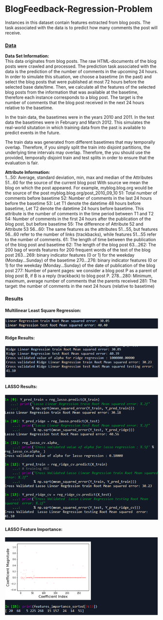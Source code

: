 # BlogFeedback-Regression-Problem
Instances in this dataset contain features extracted from blog posts. The task associated with the data is to predict how many comments the post will receive. </br>
### [Data](https://archive.ics.uci.edu/ml/datasets/BlogFeedback) </br>

**Data Set Information:**
 </br>
This data originates from blog posts. The raw HTML-documents
of the blog posts were crawled and processed.
The prediction task associated with the data is the prediction
of the number of comments in the upcoming 24 hours. In order
to simulate this situation, we choose a basetime (in the past)
and select the blog posts that were published at most
72 hours before the selected base date/time. Then, we calculate
all the features of the selected blog posts from the information
that was available at the basetime, therefore each instance
corresponds to a blog post. The target is the number of
comments that the blog post received in the next 24 hours
relative to the basetime.  

In the train data, the basetimes were in the years
2010 and 2011. In the test data the basetimes were
in February and March 2012. This simulates the real-world
situtation in which training data from the past is available
to predict events in the future.

The train data was generated from different basetimes that may
temporally overlap. Therefore, if you simply split the train
into disjoint partitions, the underlying time intervals may
overlap. Therefore, the you should use the provided, temporally
disjoint train and test splits in order to ensure that the
evaluation is fair. 

**Attribute Information:**
 </br>
1...50:
Average, standard deviation, min, max and median of the
Attributes 51...60 for the source of the current blog post
With source we mean the blog on which the post appeared.
For example, myblog.blog.org would be the source of
the post myblog.blog.org/post_2010_09_10
51: Total number of comments before basetime
52: Number of comments in the last 24 hours before the
basetime
53: Let T1 denote the datetime 48 hours before basetime,
Let T2 denote the datetime 24 hours before basetime.
This attribute is the number of comments in the time period
between T1 and T2
54: Number of comments in the first 24 hours after the
publication of the blog post, but before basetime
55: The difference of Attribute 52 and Attribute 53
56...60:
The same features as the attributes 51...55, but
features 56...60 refer to the number of links (trackbacks),
while features 51...55 refer to the number of comments.
61: The length of time between the publication of the blog post
and basetime
62: The length of the blog post
63...262:
The 200 bag of words features for 200 frequent words of the
text of the blog post
263...269: binary indicator features (0 or 1) for the weekday
(Monday...Sunday) of the basetime
270...276: binary indicator features (0 or 1) for the weekday
(Monday...Sunday) of the date of publication of the blog
post
277: Number of parent pages: we consider a blog post P as a
parent of blog post B, if B is a reply (trackback) to
blog post P.
278...280:
Minimum, maximum, average number of comments that the
parents received
281: The target: the number of comments in the next 24 hours
(relative to basetime)


### Results 
#### Multilinear Least Square Regression:
![linresults](https://github.com/adesh-gadge/BlogFeedback-Regression-Problem/blob/master/images/lin1.PNG)
#### Ridge Results:
![Ridgeresults](https://github.com/adesh-gadge/BlogFeedback-Regression-Problem/blob/master/images/ridge1.PNG)
#### LASSO Results:
![lassores](https://github.com/adesh-gadge/BlogFeedback-Regression-Problem/blob/master/images/lasso1.PNG)
#### LASSO Feature Importance:
![featureimp](https://github.com/adesh-gadge/BlogFeedback-Regression-Problem/blob/master/images/feature%20importance.PNG)

